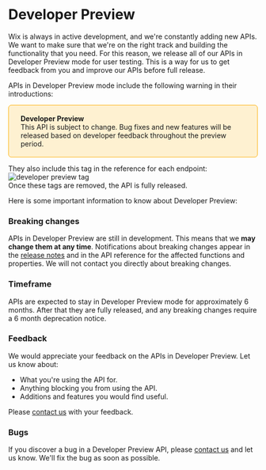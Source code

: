 # Developer Preview

Wix is always in active development, and we're constantly adding new APIs. We want to make sure that we're on the right track and building the functionality that you need. 
For this reason, we release all of our APIs in Developer Preview mode for user testing. This is a way for us to get feedback from you and improve our APIs before full release.

APIs in Developer Preview mode include the following warning in their introductions:

<div style="background-color: #FEF1D1; padding: 18px 24px; border-radius: 6px; border: 1px solid #FDB10C; box-sizing: border-box; display: inline-block">
    <b>Developer Preview</b>
    <br/>
    <span> This API is subject to change. Bug fixes and new features will be released based on developer feedback throughout the preview period.</span>
</div>  

  
They also include this tag in the reference for each endpoint:  
![developer preview tag](https://user-images.githubusercontent.com/89579857/213133550-2b4fa3e8-e8fc-4513-a733-00abcc70925c.png)  
Once these tags are removed, the API is fully released.

Here is some important information to know about Developer Preview:

### Breaking changes 

APIs in Developer Preview are still in development. This means that we **may change them at any time**. 
Notifications about breaking changes appear in the [release notes](/release-notes) and in the API reference for the affected functions and properties. 
We will not contact you directly about breaking changes. 

### Timeframe 
APIs are expected to stay in Developer Preview mode for approximately 6 months. After that they are fully released, and any breaking changes require a 6 month deprecation notice.

### Feedback 
We would appreciate your feedback on the APIs in Developer Preview. Let us know about:

* What you're using the API for.
* Anything blocking you from using the API.
* Additions and features you would find useful.

Please [contact us](https://www.wix.com/support-chatbot?nodeId=25a57397-ccf7-4376-8b74-48d51edf7159&referral=devRels) with your feedback.

### Bugs 
If you discover a bug in a Developer Preview API, please [contact us](https://www.wix.com/support-chatbot?nodeId=25a57397-ccf7-4376-8b74-48d51edf7159&referral=devRels) and let us know.  We'll fix the bug as soon as possible.
